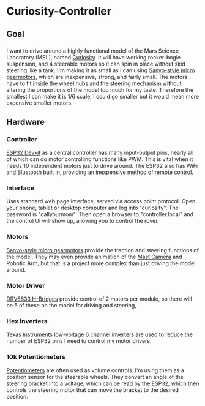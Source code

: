 # Curiosity-Controller

## Goal
###
I want to drive around a highly functional model of the Mars Science Laboratory (MSL), named [Curiosity](https://www.jpl.nasa.gov/missions/mars-science-laboratory-curiosity-rover-msl/).  It will have working rocker-bogie suspension, and 4 steerable motors so it can spin in place without skid steering like a tank.  I'm making it as small as I can using [Sanyo-style micro gearmotors](https://www.amazon.com/gp/aw/d/B07FVMVGM3/?_encoding=UTF8), which are inexpensive, strong, and fairly small.  The motors have to fit inside the wheel hubs and the steering mechanism without altering the proportions of the model too much for my taste.  Therefore the smallest I can make it is 1/6 scale, I could go smaller but it would mean more expensive smaller motors.

## Hardware
### Controller
[ESP32 Devkit](https://www.microcenter.com/product/613822/inland-esp32-wroom-32d-module) as a central controller has many input-output pins, nearly all of which can do motor controlling functions like PWM.  This is vital when it needs 10 independent motors just to drive around.  The ESP32 also has WiFi and Bluetooth built in, providing an inexpensive method of remote control.
### Interface
Uses standard web page interface, served via access point protocol. Open your phone, tablet or desktop computer and log into "curiosity".  The password is "callyourmom".  Then open a browser to "controller.local" and the control UI will show up, allowing you to control the rover.

### Motors
[Sanyo-style micro gearmotors](https://www.amazon.com/gp/aw/d/B07FVMVGM3/?_encoding=UTF8) provide the traction and steering functions of the model.  They may even provide animation of the [Mast Camera](https://science.nasa.gov/mission/msl-curiosity/science-instruments/#h-mastcam) and Robotic Arm, but that is a project more complex than just driving the model around.

### Motor Driver
[DRV8833 H-Bridges](https://www.amazon.com/VKLSVAN-DRV8833-h-Bridge-Arduino-Microcontroller/dp/B0DQGQ1V1C) provide control of 2 motors per module, so there will be 5 of these on the model for driving and steering,

### Hex Inverters
[Texas Instruments low-voltage 6 channel inverters](https://www.mouser.com/ProductDetail/Texas-Instruments/SN74LVC04APWRG3?qs=EuM%2FBx4ov4R3TYLIBa%252BMkA%3D%3D) are used to reduce the number of ESP32 pins I need to control my motor drivers.

### 10k Potentiometers
[Potentiometers](https://www.amazon.com/Taiss-Potentiometer-Variable-Resistors-Terminals/dp/B09XDR799P) are often used as volume controls.  I'm using them as a position sensor for the steerable wheels.  They convert an angle of the steering bracket into a voltage, which can be read by the ESP32, which then controls the steering motor that can move the bracket to the desired position.
